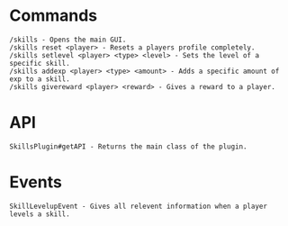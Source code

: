 # Commands
    /skills - Opens the main GUI.
    /skills reset <player> - Resets a players profile completely.
    /skills setlevel <player> <type> <level> - Sets the level of a specific skill.
    /skills addexp <player> <type> <amount> - Adds a specific amount of exp to a skill.
    /skills givereward <player> <reward> - Gives a reward to a player.

# API
    SkillsPlugin#getAPI - Returns the main class of the plugin.

# Events
    SkillLevelupEvent - Gives all relevent information when a player levels a skill.